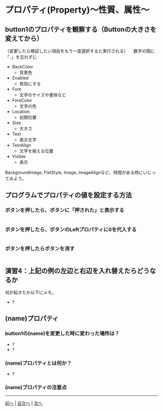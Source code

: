 # プロパティ(Property)～性質、属性～

## button1のプロパティを観察する（Buttonの大きさを変えてから）
（変更したら検証したい項目をもう一度選択すると実行される）
　数字の間に「、」を忘れずに　　　　　　　　　　　　　　　　　
- BackColor
  - 背景色
- Enabled
  - 有効にする
- Font
  - 文字のサイズや書体など
- ForeColor
  - 文字の色
- Location
  - 初期位置
- Size
  - 大きさ
- Text
  - 表示文字
- TextAlign
  - 文字を揃える位置
- Visible
  - 表示

BackgroundImage, FlatStyle, Image, ImageAlignなど、時間がある時にいじってみよう。

## プログラムでプロパティの値を設定する方法
### ボタンを押したら、ボタンに「押された」と表示する

```cs

```

### ボタンを押したら、ボタンのLeftプロパティに0を代入する

```cs

```

### ボタンを押したらボタンを消す

```cs

```

## 演習4：上記の例の左辺と右辺を入れ替えたらどうなるか
何が起きたか以下にメモ。

- ?

## (name)プロパティ
### button1の(name)を変更した時に変わった場所は？

- ?
- ?

### (name)プロパティとは何か？

- ?

### (name)プロパティの注意点


---

[前へ](03.md) | [目次へ](README.md#%E7%9B%AE%E6%AC%A1) | [次へ](05.md)
